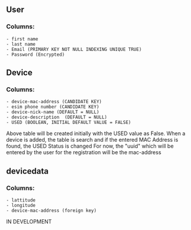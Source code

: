 ## User

### Columns:
	- first name
	- last name
	- Email (PRIMARY KEY NOT NULL INDEXING UNIQUE TRUE)
	- Password (Encrypted)

## Device

### Columns:
	- device-mac-address (CANDIDATE KEY)
	- esim phone number (CANDIDATE KEY)
	- device-nick-name (DEFAULT = NULL)
	- device-description  (DEFAULT = NULL)
	- USED (BOOLEAN, INITIAL DEFAULT VALUE = FALSE)

Above table will be created initially with the USED value as False. When a device is added, the table is search and if the entered MAC Address is found, the USED Status is changed
For now, the "uuid" which will be entered by the user for the registration will be the mac-address


## devicedata

### Columns:
	- lattitude
	- longitude
	- device-mac-address (foreign key)

IN DEVELOPMENT


